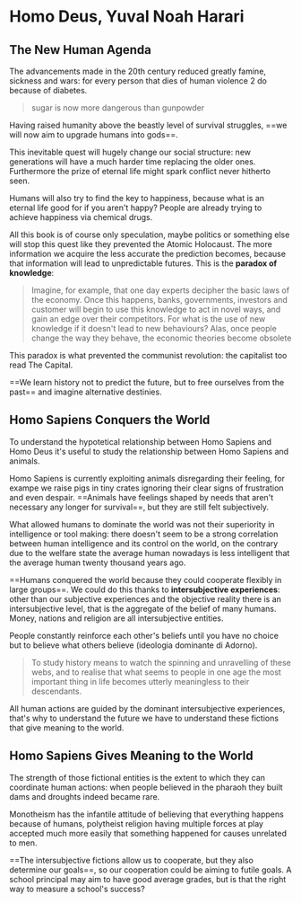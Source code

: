 # Homo Deus, Yuval Noah Harari
## The New Human Agenda
The advancements made in the 20th century reduced greatly famine, sickness and wars: for every person that dies of human violence 2 do because of diabetes.

> sugar is now more dangerous than gunpowder

Having raised humanity above the beastly level of survival struggles, ==we will now aim to upgrade humans into gods==.

This inevitable quest will hugely change our social structure: new generations will have a much harder time replacing the older ones. 
Furthermore the prize of eternal life might spark conflict never hitherto seen.

Humans will also try to find the key to happiness, because what is an eternal life good for if you aren't happy? People are already trying to achieve happiness via chemical drugs.

All this book is of course only speculation, maybe politics or something else will stop this quest like they prevented the Atomic Holocaust.
The more information we acquire the less accurate the prediction becomes, because that information will lead to unpredictable futures. This is the **paradox of knowledge**:

> Imagine, for example, that one day experts decipher the basic laws of the economy. Once this happens, banks, governments, investors and customer  will begin to use this knowledge to act in novel ways, and gain an edge over their competitors. For what is the use of new knowledge if it doesn't lead to new behaviours? Alas, once people change the way they behave, the economic theories become obsolete

This paradox is what prevented the communist revolution: the capitalist too read The Capital.

==We learn history not to predict the future, but to free ourselves from the past== and imagine alternative destinies.

## Homo Sapiens Conquers the World
To understand the hypotetical relationship between Homo Sapiens and Homo Deus it's useful to study the relationship between Homo Sapiens and animals.

Homo Sapiens is currently exploiting animals disregarding their feeling, for exampe we raise pigs in tiny crates ignoring their clear signs of frustration and even despair.
==Animals have feelings shaped by needs that aren't necessary any longer for survival==, but they are still felt subjectively.

What allowed humans to dominate the world was not their superiority in intelligence or tool making: there doesn't seem to be a strong correlation between human intelligence and its control on the world, on the contrary due to the welfare state the average human nowadays is less intelligent that the average human twenty thousand years ago.

==Humans conquered the world because they could cooperate flexibly in large groups==. We could do this thanks to **intersubjective experiences**: other than our subjective experiences and the objective reality there is an intersubjective level, that is the aggregate of the belief of many humans.
Money, nations and religion are all intersubjective entities.

People constantly reinforce each other's beliefs until you have no choice but to believe what others believe (ideologia dominante di Adorno).

> To study history means to watch the spinning and unravelling of these webs, and to realise that what seems to people in one age the most important thing in life becomes utterly meaningless to their descendants.

All human actions are guided by the dominant intersubjective experiences, that's why to understand the future we have to understand these fictions that give meaning to the world.

## Homo Sapiens Gives Meaning to the World
The strength of those fictional entities is the extent to which they can coordinate human actions: when people believed in the pharaoh they built dams and droughts indeed became rare.

Monotheism has the infantile attitude of believing that everything happens because of humans, polytheist religion having multiple forces at play accepted much more easily that something happened for causes unrelated to men.

==The intersubjective fictions allow us to cooperate, but they also determine our goals==, so our cooperation could be aiming to futile goals.
A school principal may aim to have good average grades, but is that the right way to measure a school's success?

